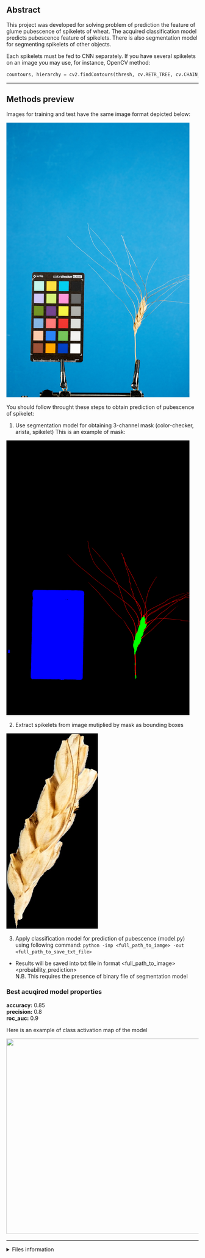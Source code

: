 ## Abstract
This project was developed for solving problem of prediction the feature of glume pubescence of spikelets of wheat. The acquired classification model predicts pubescence feature of spikelets.
There is also segmentation model for segmenting spikelets of other objects. 

Each spikelets must be fed to CNN separately. If you have several spikelets on an image you may use, for instance, OpenCV method:

```python
countours, hierarchy = cv2.findContours(thresh, cv.RETR_TREE, cv.CHAIN_APPROX_SIMPLE)
```
---

## Methods preview
Images for training and test have the same image format depicted below:

<img src="https://github.com/StuffyMonkey/Glume-pubescence-prediction-of-spikelets/blob/main/Data/28n4_3_{V-21}_pubesc.jpg" width="480" height="720">

You should follow throught these steps to obtain prediction of pubescence of spikelet:
1) Use segmentation model for obtaining 3-channel mask (color-checker, arista, spikelet)
This is an example of mask:

<img src="https://github.com/StuffyMonkey/Glume-pubescence-prediction-of-spikelets/blob/main/Data/28n4_3_{V-21}.png" width="480" height="720">

2) Extract spikelets from image mutiplied by mask as bounding boxes

<img src="https://github.com/StuffyMonkey/Glume-pubescence-prediction-of-spikelets/blob/main/Data/28n4_3_{V-21}.jpg" width="240" height="512">

3) Apply classification model for prediction of pubescence (model.py) <br/>
using following command:
```python -inp <full_path_to_iamge> -out <full_path_to_save_txt_file>```

- Results will be saved into txt file in format <full_path_to_image> <probability_prediction> <br/>
N.B. This requires the presence of binary file of segmentation model

### Best acuqired model properties
**accuracy:** 0.85  <br/>
**precision:** 0.8  <br/>
**roc_auc:** 0.9

Here is an example of class activation map of the model

<img src="https://github.com/StuffyMonkey/Glume-pubescence-prediction-of-spikelets/blob/main/Data/heatmap_example.png" width="512" height="512">

---
<details>
<summary>Files information</summary>
  * config.py - config file with constants, regular expression patterns and other essentials
  * dataset.py - python file with custom Dataset class. It's essential file and all methods are sharped for the usage of that class with specific annotation.
  * model.py - python file with single class named Model. It's used to train, evaluate and get predictions of model.
  * preprocessing.py - python file with class DataPreprocessor and other useful functions to work with raw annotation, images and so on.
  * training_config.py - config file with training information and augmentation. You may use script to make grid-search of params changing dictionaries of params in that file.
  * utils.py - python file with two essential ReadOnly classes and some functions, that idiologically not appropriate for files above.
<details>

<details>
<summary>Executable file guide</summary>
  
### Developer part 
  Follow steps bellow to create your own binary model.
  1) Install pyinstaller into your virtual environment and other requirements using 
  ```
  pip install -r requirements.txt
  ```
  2) In the folder https://github.com/StuffyMonkey/Glume-pubescence-prediction-of-spikelets/tree/main/bin_skeleton/
  there are file model.py with preprocessing and loading segmentation and classification models.
  That file we will convert into binary file with command.
  ```
  pyinstaller -F --hidden-import="sklearn.utils._typedefs" --hidden-import="sklearn.neighbors.typedefs" --hidden-import="sklearn.neighbors.quad_tree" --hidden-import="sklearn.tree._utils"  model.py
  ```
  N.B. Here we use some hooks to collect manually all required modules, that weren't included by pyinstaller
  3) In the folder dist/ of your current directory will be executable binary file of model.
  
### User part
  1) Check options
  ```
  ./home/jupyter-n.artemenko/infer/spikelet_pubescence/random_model_exe --help
  ```
  2) Run model.
  ```
  ./home/jupyter-n.artemenko/infer/spikelet_pubescence/random_model_exe -inp full_path_to_image> -out <path_to_save_txt_file_with_predictions>
  ```
  by default prediction will be saved in your current dirrectory int txt file **predictions.txt** (if -out parameter wasn't passed)
  
---

</details>
*Co-authored by @rostepifanov (pretrained segmentation model)*

*N.B. The project was supported by Institute of Cytology and Genetics of SB RAS*
